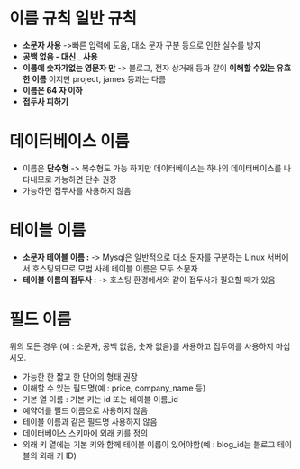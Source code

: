 # 이름 규칙 일반 규칙

- **소문자 사용**
->빠른 입력에 도움, 대소 문자 구분 등으로 인한 실수를 방지
- **공백 없음 - 대신 _ 사용**
- **이름에 숫자가없는 영문자 만**
-> 블로그, 전자 상거래 등과 같이 **이해할 수있는 유효한 이름** 이지만 project, james 등과는 다름
- **이름은 64 자 이하**
- **접두사 피하기**

# 데이터베이스 이름 

- 이름은 **단수형**
-> 복수형도 가능 하지만 데이터베이스는 하나의 데이터베이스를 나타내므로 가능하면 단수 권장
- 가능하면 접두사를 사용하지 않음

# 테이블 이름 

- **소문자 테이블 이름 :**
-> Mysql은 일반적으로 대소 문자를 구분하는 Linux 서버에서 호스팅되므로 모범 사례 테이블 이름은 모두 소문자
- **테이블 이름의 접두사 :**
-> 호스팅 환경에서와 같이 접두사가 필요할 때가 있음

# 필드 이름 

위의 모든 경우 (예 : 소문자, 공백 없음, 숫자 없음)를 사용하고 접두어를 사용하지 마십시오.

- 가능한 한 짧고 한 단어의 형태 권장
- 이해할 수 있는 필드명(예 : price, company_name 등)
- 기본 열 이름 : 기본 키는 id 또는 테이블 이름_id
- 예약어를 필드 이름으로 사용하지 않음
- 테이블 이름과 같은 필드명 사용하지 않음
- 데이터베이스 스키마에 외래 키를 정의
- 외래 키 열에는 기본 키와 함께 테이블 이름이 있어야함(예 : blog_id는 블로그 테이블의 외래 키 ID)

